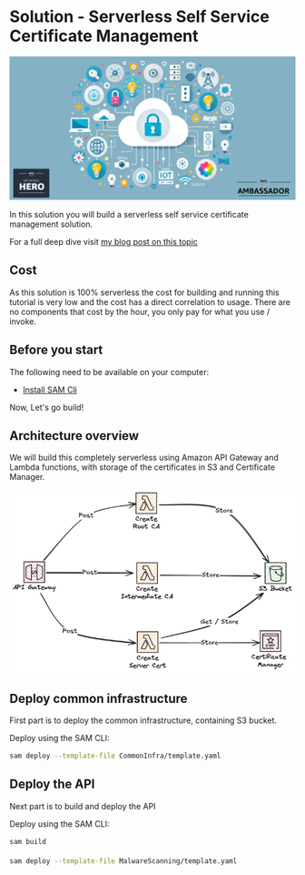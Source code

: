 # Solution - Serverless Self Service Certificate Management

![Cover Image.](images/cover-image.png)

In this solution you will build a serverless self service certificate management solution.

For a full deep dive visit [my blog post on this topic](https://jimmydqv.com/self-service-certs-part-1/index.html)

## Cost

As this solution is 100% serverless the cost for building and running this tutorial is very low and the cost has a direct correlation to usage. There are no components that cost by the hour, you only pay for what you use / invoke.

## Before you start

The following need to be available on your computer:

* [Install SAM Cli](https://docs.aws.amazon.com/serverless-application-model/latest/developerguide/install-sam-cli.html)

Now, Let's go build!

## Architecture overview

We will build this completely serverless using Amazon API Gateway and Lambda functions, with storage of the certificates in S3 and Certificate Manager. 

![API overview](images/overview.png)

## Deploy common infrastructure

First part is to deploy the common infrastructure, containing S3 bucket.

Deploy using the SAM CLI:

``` bash
sam deploy --template-file CommonInfra/template.yaml 
```

## Deploy the API

Next part is to build and deploy the API

Deploy using the SAM CLI:

``` bash
sam build

sam deploy --template-file MalwareScanning/template.yaml 
```
